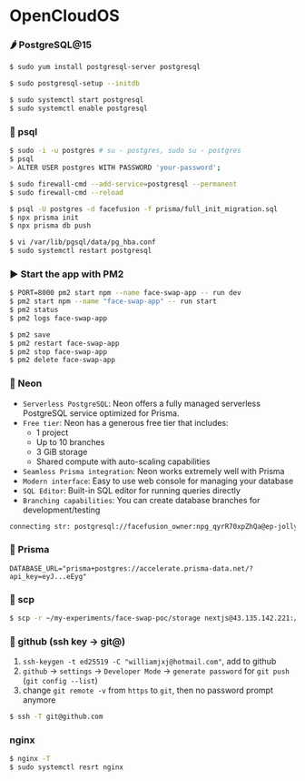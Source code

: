 # OpenCloudOS

### 🌶 PostgreSQL@15

```bash
$ sudo yum install postgresql-server postgresql

$ sudo postgresql-setup --initdb

$ sudo systemctl start postgresql
$ sudo systemctl enable postgresql
```

### 🥕 psql

```bash
$ sudo -i -u postgres # su - postgres, sudo su - postgres
$ psql
> ALTER USER postgres WITH PASSWORD 'your-password';
```

```bash
$ sudo firewall-cmd --add-service=postgresql --permanent
$ sudo firewall-cmd --reload

$ psql -U postgres -d facefusion -f prisma/full_init_migration.sql
$ npx prisma init
$ npx prisma db push

$ vi /var/lib/pgsql/data/pg_hba.conf
$ sudo systemctl restart postgresql
```

### ▶️ Start the app with PM2

```bash
$ PORT=8000 pm2 start npm --name face-swap-app -- run dev
$ pm2 start npm --name "face-swap-app" -- run start
$ pm2 status
$ pm2 logs face-swap-app

$ pm2 save
$ pm2 restart face-swap-app
$ pm2 stop face-swap-app
$ pm2 delete face-swap-app
```

### 🥃 Neon

- `Serverless PostgreSQL`: Neon offers a fully managed serverless PostgreSQL service optimized for Prisma.
- `Free tier`: Neon has a generous free tier that includes:
  - 1 project
  - Up to 10 branches
  - 3 GiB storage
  - Shared compute with auto-scaling capabilities
- `Seamless Prisma integration`: Neon works extremely well with Prisma
- `Modern interface`: Easy to use web console for managing your database
- `SQL Editor`: Built-in SQL editor for running queries directly
- `Branching capabilities`: You can create database branches for development/testing

```bash
connecting str: postgresql://facefusion_owner:npg_qyrR70xpZhQa@ep-jolly-credit-a64vj2lz-pooler.us-west-2.aws.neon.tech/facefusion?sslmode=require
```

### 🥃 Prisma

`DATABASE_URL="prisma+postgres://accelerate.prisma-data.net/?api_key=eyJ...eEyg"`

### 🥕 scp

```bash
$ scp -r ~/my-experiments/face-swap-poc/storage nextjs@43.135.142.221:/home/nextjs/face-swap-poc/
```

### 🥕 github (ssh key -> git@)

1. `ssh-keygen -t ed25519 -C "williamjxj@hotmail.com"`, add to github
2. `github` -> `settings` -> `Developer Mode` -> `generate password` for `git push` (`git config --list`)
3. change `git remote -v` from `https` to `git`, then no password prompt anymore

```bash
$ ssh -T git@github.com
```

### nginx

```bash
$ nginx -T
$ sudo systemctl resrt nginx
```
````
